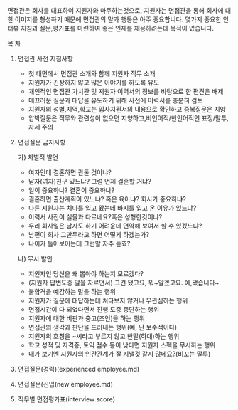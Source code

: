 면접관은 회사를 대표하여 지원자와 마주하는것으로, 지원자는 면접관을 통해 회사에 대한 이미지를 형성하기 때문에 면접관의 말과 행동은 아주 중요합니다. 
몇가지 중요한 인터뷰 지침과 질문,평가표를 마련하여 좋은 인재를 채용하려는데 목적이 있습니다.

목 차

1. 면접관 사전 지침사항

   * 첫 대면에서 면접관 소개와 함께 지원자 직무 소개
   * 지원자가 긴장하지 않고 많은 이야기를 하도록 유도
   * 개인적인 면접관 가치관 및 지원자 이력서의 정보를 바탕으로 한 편견은 배제
   * 매끄러운 질문과 대답을 유도하기 위해 사전에 이력서를 충분히 검토
   * 지원자의 성별,지역,학교는 입사지원서의 내용으로 확인하고 중복질문은 지양
   * 압박질문은 직무와 관련성이 없으면 지양하고,비언어적/반언어적인 표정/말투,자세 주의

2. 면접질문 금지사항

   가) 차별적 발언

   * 여자인데 결혼하면 관둘 것이냐?
   * 남자(여자)친구 있느냐? 그럼 언제 결혼할 거냐?
   * 일이 중요하냐? 결혼이 중요하냐?
   * 결혼하면 출산계획이 있느냐? 혹은 육아냐? 회사가 중요하냐?
   * 다른 지원자는 치마를 입고 왔는데 바지를 입고 온 이유가 있느냐?
   * 이력서 사진이 실물과 다르네요?혹은 성형한것이냐?
   * 우리 회사일은 남자도 하기 어려운데 연약해 보여서 할 수 있겠느냐?
   * 남편이 회사 그만두라고 하면 어떻게 하겠는가?
   * 나이가 들어보이는데 그런말 자주 듣죠?

   나)  무시 발언

   * 지원자인 당신을 왜 뽑아야 하는지 모르겠다?
   * (지원자 답변도중 말을 자르면서) 그건 됐고요, 뭐~알겠고요. 예,됐습니다~
   * 불합격을 예감하는 말을 하는 행위
   * 지원자가 질문에 대답하는데 쳐다보지 않거나 무관심하는 행위
   * 면접시간이 다 되었다면서 진행 도중 중단하는 행위
   * 지원자에 대한 비판과 충고(조언)을 하는 행위
   * 면접관의 생각과 판단을 드러내는 행위(예, 난 보수적이다)
   * 지원자의 호칭을 ~씨라고 부르지 않고 반말(하대)하는 행위
   * 학교 성적 및 자격증, 토익 점수 등이 낮다면 지원자 스펙을 무시하는 행위
   * 내가 보기엔 지원자의 인간관계가 잘 지낼것 같지 않네요?(비꼬는 말투)

3. 면접질문(경력)(experienced employee.md)

4. 면접질문(신입(new employee.md)

5. 직무별 면접평가표(interview score)

